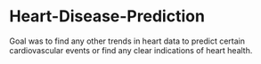# Heart-Disease-Prediction

Goal was to find any other trends in heart data to predict certain cardiovascular events or find any
clear indications of heart health.
